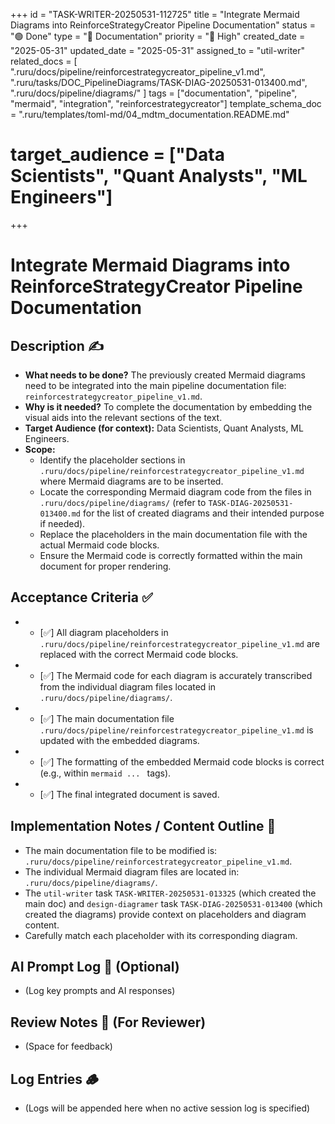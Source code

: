 +++
id = "TASK-WRITER-20250531-112725"
title = "Integrate Mermaid Diagrams into ReinforceStrategyCreator Pipeline Documentation"
status = "🟢 Done"
type = "📖 Documentation"
priority = "🔼 High"
created_date = "2025-05-31"
updated_date = "2025-05-31"
assigned_to = "util-writer"
related_docs = [
    ".ruru/docs/pipeline/reinforcestrategycreator_pipeline_v1.md",
    ".ruru/tasks/DOC_PipelineDiagrams/TASK-DIAG-20250531-013400.md",
    ".ruru/docs/pipeline/diagrams/"
]
tags = ["documentation", "pipeline", "mermaid", "integration", "reinforcestrategycreator"]
template_schema_doc = ".ruru/templates/toml-md/04_mdtm_documentation.README.md"
# target_audience = ["Data Scientists", "Quant Analysts", "ML Engineers"]
+++

# Integrate Mermaid Diagrams into ReinforceStrategyCreator Pipeline Documentation

## Description ✍️

*   **What needs to be done?** The previously created Mermaid diagrams need to be integrated into the main pipeline documentation file: `reinforcestrategycreator_pipeline_v1.md`.
*   **Why is it needed?** To complete the documentation by embedding the visual aids into the relevant sections of the text.
*   **Target Audience (for context):** Data Scientists, Quant Analysts, ML Engineers.
*   **Scope:**
    *   Identify the placeholder sections in `.ruru/docs/pipeline/reinforcestrategycreator_pipeline_v1.md` where Mermaid diagrams are to be inserted.
    *   Locate the corresponding Mermaid diagram code from the files in `.ruru/docs/pipeline/diagrams/` (refer to `TASK-DIAG-20250531-013400.md` for the list of created diagrams and their intended purpose if needed).
    *   Replace the placeholders in the main documentation file with the actual Mermaid code blocks.
    *   Ensure the Mermaid code is correctly formatted within the main document for proper rendering.

## Acceptance Criteria ✅

*   - [✅] All diagram placeholders in `.ruru/docs/pipeline/reinforcestrategycreator_pipeline_v1.md` are replaced with the correct Mermaid code blocks.
*   - [✅] The Mermaid code for each diagram is accurately transcribed from the individual diagram files located in `.ruru/docs/pipeline/diagrams/`.
*   - [✅] The main documentation file `.ruru/docs/pipeline/reinforcestrategycreator_pipeline_v1.md` is updated with the embedded diagrams.
*   - [✅] The formatting of the embedded Mermaid code blocks is correct (e.g., within ```mermaid ... ``` tags).
*   - [✅] The final integrated document is saved.

## Implementation Notes / Content Outline 📝

*   The main documentation file to be modified is: `.ruru/docs/pipeline/reinforcestrategycreator_pipeline_v1.md`.
*   The individual Mermaid diagram files are located in: `.ruru/docs/pipeline/diagrams/`.
*   The `util-writer` task `TASK-WRITER-20250531-013325` (which created the main doc) and `design-diagramer` task `TASK-DIAG-20250531-013400` (which created the diagrams) provide context on placeholders and diagram content.
*   Carefully match each placeholder with its corresponding diagram.

## AI Prompt Log 🤖 (Optional)

*   (Log key prompts and AI responses)

## Review Notes 👀 (For Reviewer)

*   (Space for feedback)
## Log Entries 🪵

*   (Logs will be appended here when no active session log is specified)